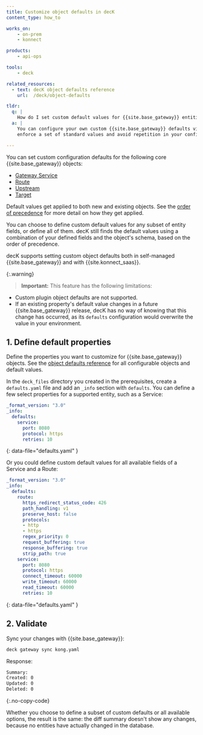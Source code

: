 ```yaml
---
title: Customize object defaults in decK
content_type: how_to

works_on:
    - on-prem
    - konnect

products:
    - api-ops

tools:
    - deck

related_resources:
  - text: decK object defaults reference
    url:  /deck/object-defaults

tldr:
  q: |
    How do I set custom default values for {{site.base_gateway}} entities?
  a: |
    You can configure your own custom {{site.base_gateway}} defaults via decK to
    enforce a set of standard values and avoid repetition in your configuration.

---
```


You can set custom configuration defaults for the following core
{{site.base_gateway}} objects:
- [Gateway Service](/gateway/entities/service/)
- [Route](/gateway/entities/route/)
- [Upstream](/gateway/entities/upstream/)
- [Target](/gateway/entities/target/)

Default values get applied to both new and existing objects. See the
[order of precedence](/deck/object-defaults/#value-order-of-precedence) for more detail on how they
get applied.

You can choose to define custom default values for any subset of entity fields,
or define all of them. decK still finds the default values using a
combination of your defined fields and the object's schema, based on the
order of precedence.

decK supports setting custom object defaults both in self-managed
{{site.base_gateway}} and with {{site.konnect_saas}}.

{:.warning}
> **Important:** This feature has the following limitations:
* Custom plugin object defaults are not supported.
* If an existing property's default value changes in a future {{site.base_gateway}} release,
decK has no way of knowing that this change has occurred, as its `defaults`
configuration would overwrite the value in your environment.

## 1. Define default properties

Define the properties you want to customize for {{site.base_gateway}} objects.
See the [object defaults reference](/deck/object-defaults) for all configurable objects and default values.

In the `deck_files` directory you created in the prerequisites, create a `defaults.yaml` file
and add an `_info` section with `defaults`. 
You can define a few select properties for a supported entity, such as a Service:

```yaml
_format_version: "3.0"
_info:
  defaults:
    service:
      port: 8080
      protocol: https
      retries: 10
```
{: data-file="defaults.yaml" }

Or you could define custom default values for all available fields of a Service and a Route:

```yaml
_format_version: "3.0"
_info:
  defaults:
    route:
      https_redirect_status_code: 426
      path_handling: v1
      preserve_host: false
      protocols:
      - http
      - https
      regex_priority: 0
      request_buffering: true
      response_buffering: true
      strip_path: true
    service:
      port: 8080
      protocol: https
      connect_timeout: 60000
      write_timeout: 60000
      read_timeout: 60000
      retries: 10
```
{: data-file="defaults.yaml" }

## 2. Validate

Sync your changes with {{site.base_gateway}}:

```sh
deck gateway sync kong.yaml
```

Response:
```sh
Summary:
Created: 0
Updated: 0
Deleted: 0
```
{:.no-copy-code}

Whether you choose to define a subset of custom defaults or all available
options, the result is the same: the diff summary doesn't show any changes, 
because no entities have actually changed in the database.
